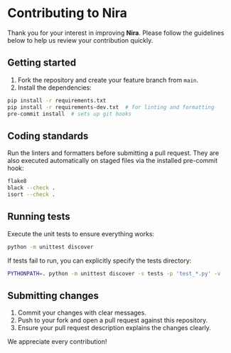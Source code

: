 # Contributing to Nira

Thank you for your interest in improving **Nira**. Please follow the guidelines below to help us review your contribution quickly.

## Getting started

1. Fork the repository and create your feature branch from `main`.
2. Install the dependencies:

```bash
pip install -r requirements.txt
pip install -r requirements-dev.txt  # for linting and formatting
pre-commit install  # sets up git hooks
```

## Coding standards

Run the linters and formatters before submitting a pull request. They are also
executed automatically on staged files via the installed pre-commit hook:

```bash
flake8
black --check .
isort --check .
```

## Running tests

Execute the unit tests to ensure everything works:

```bash
python -m unittest discover
```

If tests fail to run, you can explicitly specify the tests directory:

```bash
PYTHONPATH=. python -m unittest discover -s tests -p 'test_*.py' -v
```

## Submitting changes

1. Commit your changes with clear messages.
2. Push to your fork and open a pull request against this repository.
3. Ensure your pull request description explains the changes clearly.

We appreciate every contribution!
